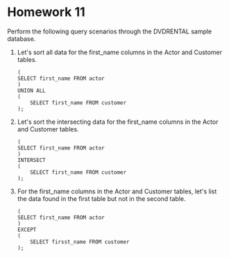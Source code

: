 # Homework 11

Perform the following query scenarios through the DVDRENTAL sample database.

1. Let's sort all data for the first_name columns in the Actor and Customer tables.
    ```
    (
	SELECT first_name FROM actor
    )
    UNION ALL
    (
        SELECT first_name FROM customer
    );
    ```
2. Let's sort the intersecting data for the first_name columns in the Actor and Customer tables.
    ```
    (
	SELECT first_name FROM actor
    )
    INTERSECT
    (
        SELECT first_name FROM customer
    );
    ```
3. For the first_name columns in the Actor and Customer tables, let's list the data found in the first table but not in the second table.
    ```
    (
	SELECT first_name FROM actor
    )
    EXCEPT
    (
        SELECT firsst_name FROM customer
    );
    ```